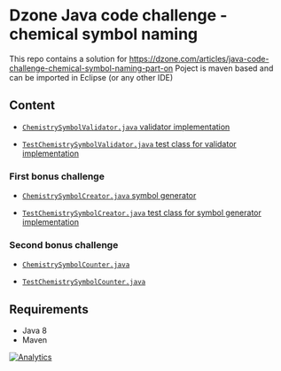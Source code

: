 # Dzone Java code challenge - chemical symbol naming

This repo contains a solution for https://dzone.com/articles/java-code-challenge-chemical-symbol-naming-part-on 
Poject is maven based and can be imported in Eclipse (or any other IDE)

## Content

* [`ChemistrySymbolValidator.java` validator implementation](https://github.com/robertsv/DzoneChallengeChemicalSymbol1/blob/master/src/main/java/lv/robertv/dzone/challenge/ChemistrySymbolValidator.java)

* [`TestChemistrySymbolValidator.java` test class for validator implementation](https://github.com/robertsv/DzoneChallengeChemicalSymbol1/blob/master/src/test/java/lv/robertv/dzone/challenge/TestChemistrySymbolValidator.java)

### First bonus challenge

* [`ChemistrySymbolCreator.java` symbol generator](https://github.com/robertsv/DzoneChallengeChemicalSymbol1/blob/master/src/main/java/lv/robertv/dzone/challenge/ChemistrySymbolCreator.java)

* [`TestChemistrySymbolCreator.java` test class for symbol generator implementation](https://github.com/robertsv/DzoneChallengeChemicalSymbol1/blob/master/src/test/java/lv/robertv/dzone/challenge/TestChemistrySymbolCreator.java)

### Second bonus challenge

* [`ChemistrySymbolCounter.java`](https://github.com/robertsv/DzoneChallengeChemicalSymbol1/blob/master/src/main/java/lv/robertv/dzone/challenge/ChemistrySymbolCounter.java)

* [`TestChemistrySymbolCounter.java`](https://github.com/robertsv/DzoneChallengeChemicalSymbol1/blob/master/src/test/java/lv/robertv/dzone/challenge/TestChemistrySymbolCounter.java)

## Requirements

* Java 8
* Maven  

[![Analytics](https://ga-beacon.appspot.com/UA-54543878-2/robertsv/DzoneChallengeChemicalSymbol1)]()
